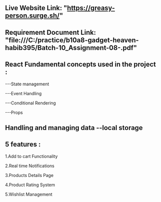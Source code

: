 ## Live Website Link: "https://greasy-person.surge.sh/"   

## Requirement Document Link: "file:///C:/practice/b10a8-gadget-heaven-habib395/Batch-10_Assignment-08-.pdf"

##  React Fundamental concepts used in the project : 

---State management

---Event Handling

---Conditional Rendering

---Props

## Handling and managing data --local storage

## 5 features :

1.Add to cart Functionality

2.Real time Notifications

3.Products Details Page

4.Product Rating System

5.Wishlist Management